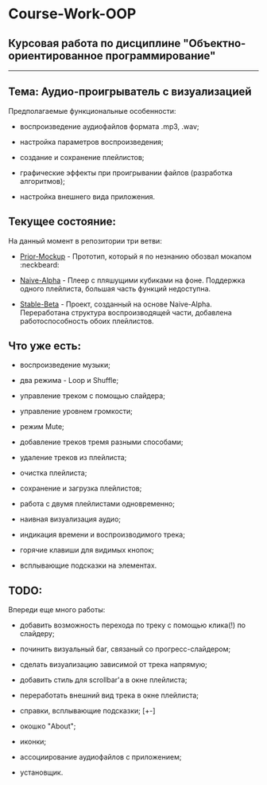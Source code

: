 Course-Work-OOP
======
Курсовая работа по дисциплине "Объектно-ориентированное программирование"
------

***

## Тема: Аудио-проигрыватель с визуализацией

Предполагаемые функциональные особенности: 

*	воспроизведение аудиофайлов формата .mp3, .wav;

*	настройка параметров воспроизведения;

*	создание и сохранение плейлистов;

*	графические эффекты при проигрывании файлов (разработка алгоритмов);

*	настройка внешнего вида приложения.

## Текущее состояние:

На данный момент в репозитории три ветви:

* [Prior-Mockup](https://github.com/GitStearis/Course-Work-OOP/tree/Prior-Mockup) - Прототип, который я по незнанию обозвал мокапом :neckbeard:

* [Naive-Alpha](https://github.com/GitStearis/Course-Work-OOP/tree/Naive-Alpha) - Плеер с пляшущими кубиками на фоне. Поддержка одного плейлиста, большая часть функций недоступна. 

* [Stable-Beta](https://github.com/GitStearis/Course-Work-OOP/tree/Stable-Beta) - Проект, созданный на основе Naive-Alpha. Переработана структура воспроизводящей части, добавлена работоспособность обоих плейлистов.

## Что уже есть:

* воспроизведение музыки;

* два режима - Loop и Shuffle;

* управление треком с помощью слайдера;

* управление уровнем громкости;

* режим Mute;

* добавление треков тремя разными способами;

* удаление треков из плейлиста;

* очистка плейлиста;

* сохранение и загрузка плейлистов;

* работа с двумя плейлистами одновременно;

* наивная визуализация аудио;

* индикация времени и воспроизводимого трека;

* горячие клавиши для видимых кнопок;

* всплывающие подсказки на элементах.

## TODO:

Впереди еще много работы:

* добавить возможность перехода по треку с помощью клика(!) по слайдеру;

* починить визуальный баг, связаный со прогресс-слайдером;

* сделать визуализацию зависимой от трека напрямую;

* добавить стиль для scrollbar'a в окне плейлиста;

* переработать внешний вид трека в окне плейлиста;

* справки, всплывающие подсказки; [+-]

* окошко "About";

* иконки;

* ассоциирование аудиофайлов с приложением;

* установщик.


